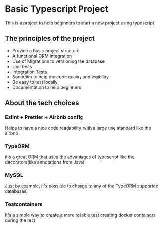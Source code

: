 # Basic Typescript Project
This is a project to help beginners to start a new project using typescript

## The principles of the project
* Provide a basic project structure
* A functional ORM integration
* Use of Migrations to versioning the database
* Unit tests
* Integration Tests
* Sonar/lint to help the code quality and legibility
* Be easy to test locally
* Documentation to help beginners

## About the tech choices
### Eslint + Prettier + Airbnb config
Helps to have a nice code readability, with a large use standard like the airbnb

### TypeORM
it's a great ORM that uses the advantages of typescript like the decorators(like annotations from Java)

### MySQL
Just by example, it's possible to change to any of the TypeORM supported databases

### Testcontainers
It's a simple way to create a more reliable test creating docker containers during the test

